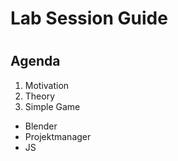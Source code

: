 # Lab Session Guide 
# 
## Agenda 
1. Motivation 
2. Theory 
3. Simple Game 
  - Blender
  - Projektmanager  
  - JS 

